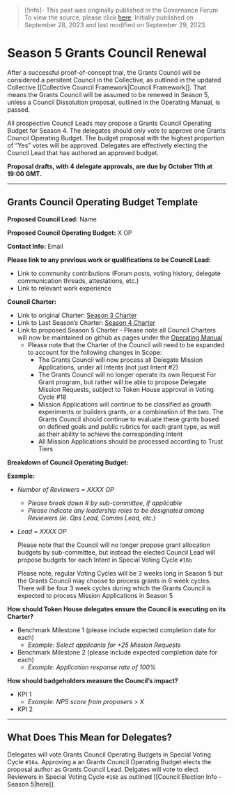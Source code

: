 > [!info]- This post was originally published in the Governance Forum
> To view the source, please click [here](https://gov.optimism.io/t/grants-council-operating-budget-template/6891). Initially published on September 28, 2023 and last modified on September 29, 2023.

<span class="notvisible"></span>
# Season 5 Grants Council Renewal

After a successful proof-of-concept trial, the Grants Council will be considered a persitent Council in the Collective, as outlined in the updated Collective [[Collective Council Framework|Council Framework]]. That means the Grants Council will be assumed to be renewed in Season 5, unless a Council Dissolution proposal, outlined in the Operating Manual, is passed.

All prospective Council Leads may propose a Grants Council Operating Budget for Season 4. The delegates should only vote to approve one Grants Council Operating Budget. The budget proposal with the highest proportion of “Yes” votes will be approved. Delegates are effectively electing the Council Lead that has authored an approved budget.

**Proposal drafts, with 4 delegate approvals, are due by October 11th at 19:00 GMT.**

---

## Grants Council Operating Budget Template

**Proposed Council Lead:** Name

**Proposed Council Operating Budget:** X OP

**Contact Info:** Email

**Please link to any previous work or qualifications to be Council Lead:**

- Link to community contributions (Forum posts, voting history, delegate communication threads, attestations, etc.)
- Link to relevant work experience

**Council Charter:**

- Link to original Charter: [Season 3 Charter](https://gov.optimism.io/t/special-voting-cycle-9a-grants-council/4198)
- Link to Last Season’s Charter: [Season 4 Charter](https://gov.optimism.io/t/draft-grants-council-season-4-charter/5924)
- Link to proposed Season 5 Charter - Please note all Council Charters will now be maintained on github as pages under the [Operating Manual](https://github.com/ethereum-optimism/OPerating-manual/tree/main)
    - Please note that the Charter of the Council will need to be expanded to account for the following changes in Scope:
        - The Grants Council will now process all Delegate Mission Applications, under all Intents (not just Intent #2)
        - The Grants Council will no longer operate its own Request For Grant program, but rather will be able to propose Delegate Mission Requests, subject to Token House approval in Voting Cycle #18
        - Mission Applications will continue to be classified as growth experiments or builders grants, or a combination of the two. The Grants Council should continue to evaluate these grants based on defined goals and public rubrics for each grant type, as well as their ability to achieve the corresponding Intent
        - All Mission Applications should be processed according to Trust Tiers

**Breakdown of Council Operating Budget:**

**Example:**

- _Number of Reviewers = XXXX OP_
    
    - _Please break down # by sub-committee, if applicable_
    - _Please indicate any leadership roles to be designated among Reviewers (ie. Ops Lead, Comms Lead, etc.)_
- _Lead = XXXX OP_
    
    Please note that the Council will no longer propose grant allocation budgets by sub-committee, but instead the elected Council Lead will propose budgets for each Intent in Special Voting Cycle ``#16b``
    
    Please note, regular Voting Cycles will be 3 weeks long in Season 5 but the Grants Council may choose to process grants in 6 week cycles. There will be four 3 week cycles during which the Grants Council is expected to process Mission Applications in Season 5
    

**How should Token House delegates ensure the Council is executing on its Charter?**

- Benchmark Milestone 1 (please include expected completion date for each)
    - _Example: Select applicants for +25 Mission Requests_
- Benchmark Milestone 2 (please include expected completion date for each)
    - _Example: Application response rate of 100%_

**How should badgeholders measure the Council’s impact?**

- KPI 1
    - _Example: NPS score from proposers > X_
- KPI 2

---

## What Does This Mean for Delegates?

Delegates will vote Grants Council Operating Budgets in Special Voting Cycle ``#16a``. Approving a an Grants Council Operating Budget elects the proposal author as Grants Council Lead. Delgates will vote to elect Reviewers in Special Voting Cycle ``#16b`` as outlined [[Council Election Info - Season 5|here]].